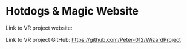 # Hotdogs & Magic Website

Link to VR project website:

Link to VR project GitHub:
https://github.com/Peter-012/WizardProject
